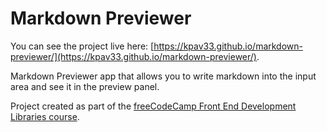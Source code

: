 # Markdown Previewer

You can see the project live here: [https://kpav33.github.io/markdown-previewer/](https://kpav33.github.io/markdown-previewer/).

Markdown Previewer app that allows you to write markdown into the input area and see it in the preview panel.

Project created as part of the [freeCodeCamp Front End Development Libraries course](https://www.freecodecamp.org/learn/front-end-libraries/front-end-libraries-projects/build-a-markdown-previewer).
